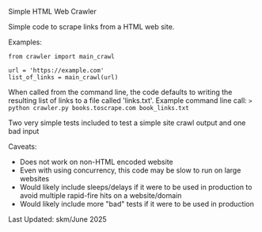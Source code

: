 Simple HTML Web Crawler

Simple code to scrape links from a HTML web site.

Examples:
```
from crawler import main_crawl

url = 'https://example.com'
list_of_links = main_crawl(url)
```

When called from the command line, the code defaults to writing the resulting list of links to a file called 'links.txt'.  Example command line call:
``` > python crawler.py books.toscrape.com book_links.txt ```

Two very simple tests included to test a simple site crawl output and one bad input

Caveats:
- Does not work on non-HTML encoded website
- Even with using concurrency, this code may be slow to run on large websites
- Would likely include sleeps/delays if it were to be used in production to avoid multiple rapid-fire hits on a website/domain
- Would likely include more "bad" tests if it were to be used in production

Last Updated: skm/June 2025